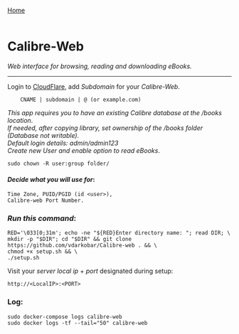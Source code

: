 <p align="left">
  <a href="https://github.com/vdarkobar/home-cloud">Home</a>
  <br><br>
</p> 
  
# Calibre-Web
*Web interface for browsing, reading and downloading eBooks.*
  
---
  
Login to <a href="https://dash.cloudflare.com/">CloudFlare</a>, add *Subdomain* for your *Calibre-Web*. 
```
    CNAME | subdomain | @ (or example.com)
```
  
*This app requires you to have an existing Calibre database at the /books location*.  
*If needed, after copying library, set ownership of the /books folder (Database not writable).*  
*Default login details: admin/admin123*  
*Create new User and enable option to read eBooks*.
```
sudo chown -R user:group folder/
```
  
#### *Decide what you will use for*:
```
Time Zone, PUID/PGID (id <user>),
Calibre-web Port Number.
```
  
### *Run this command*:
```
RED='\033[0;31m'; echo -ne "${RED}Enter directory name: "; read DIR; \
mkdir -p "$DIR"; cd "$DIR" && git clone https://github.com/vdarkobar/Calibre-web . && \
chmod +x setup.sh && \
./setup.sh
```
  
Visit your *server local ip* + *port* designated during setup:
```
http://<LocalIP>:<PORT>
```
  
### Log:
```
sudo docker-compose logs calibre-web
sudo docker logs -tf --tail="50" calibre-web
```
